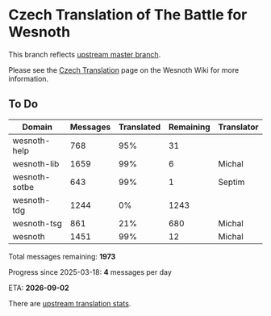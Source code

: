 # Czech Translation of The Battle for Wesnoth

This branch reflects [upstream master branch](https://github.com/wesnoth/wesnoth/tree/master).

Please see the [Czech Translation](https://wiki.wesnoth.org/CzechTranslation) page on the Wesnoth Wiki for more information.

## To Do

Domain | Messages | Translated | Remaining | Translator
------ | -------- | ---------- | --------- | ----------
wesnoth-help | 768 | 95% | 31 |
wesnoth-lib | 1659 | 99% | 6 | Michal
wesnoth-sotbe | 643 | 99% | 1 | Septim
wesnoth-tdg | 1244 | 0% | 1243 |
wesnoth-tsg | 861 | 21% | 680 | Michal
wesnoth | 1451 | 99% | 12 | Michal

Total messages remaining: **1973**

Progress since 2025-03-18: **4** messages per day

ETA: **2026-09-02**

There are [upstream translation stats](https://www.wesnoth.org/gettext/?view=langs&version=master&lang=cs).
